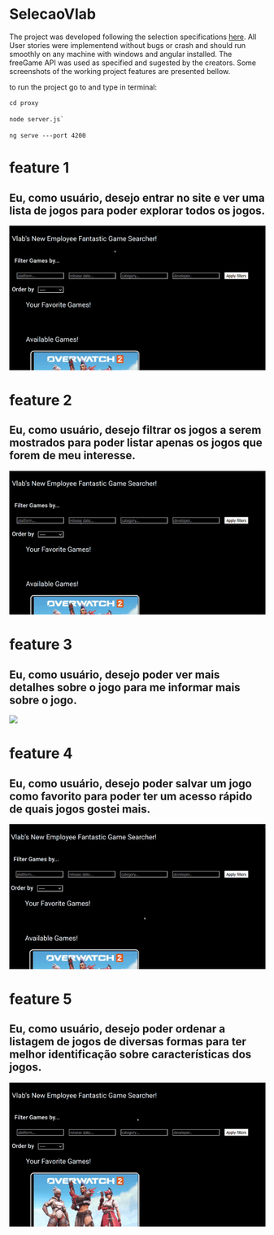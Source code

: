 # SelecaoVlab

The project was developed following the selection specifications [here](https://docs.google.com/document/d/1xh2g5AmTCCMetQWCTII8vbRC_8re6qdpYFARGMpRjIA/edit). All User stories were implementend without bugs or crash and should run smoothly on any machine with windows and angular installed. The freeGame API was used as specified and sugested by the creators. Some screenshots of the working project features are presented bellow.

to run the project go to   and type in terminal:

```
cd proxy

node server.js`

ng serve ---port 4200
```

# feature 1

## Eu, como usuário, desejo entrar no site e ver uma lista de jogos para poder explorar todos os jogos.

![](https://github.com/gabriel-ferreira-da-silva/FreeGameSearcher/blob/main/videos/feat1.gif)

# feature 2

## Eu, como usuário, desejo filtrar os jogos a serem mostrados para poder listar apenas os jogos que forem de meu interesse.



![](https://github.com/gabriel-ferreira-da-silva/FreeGameSearcher/blob/main/videos/feat2.gif)

# feature 3

## Eu, como usuário, desejo poder ver mais detalhes sobre o jogo para me informar mais sobre o jogo.



![](https://github.com/gabriel-ferreira-da-silva/FreeGameSearcher/blob/main/videos/feat3.gif)

# feature 4

## Eu, como usuário, desejo poder salvar um jogo como favorito para poder ter um acesso rápido de quais jogos gostei mais.

![](https://github.com/gabriel-ferreira-da-silva/FreeGameSearcher/blob/main/videos/feat4.gif)

# feature 5

## Eu, como usuário, desejo poder ordenar a listagem de jogos de diversas formas para ter melhor identificação sobre características dos jogos.



![](https://github.com/gabriel-ferreira-da-silva/FreeGameSearcher/blob/main/videos/feat5.gif)
